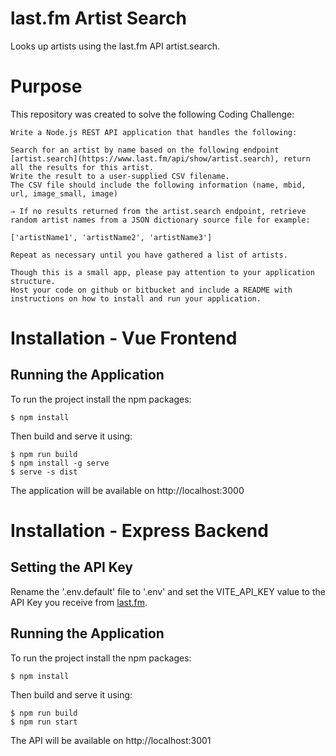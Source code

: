 # last.fm Artist Search
Looks up artists using the last.fm API artist.search.

# Purpose
This repository was created to solve the following Coding Challenge:

```
Write a Node.js REST API application that handles the following:

Search for an artist by name based on the following endpoint [artist.search](https://www.last.fm/api/show/artist.search), return all the results for this artist.
Write the result to a user-supplied CSV filename.
The CSV file should include the following information (name, mbid, url, image_small, image)

⇒ If no results returned from the artist.search endpoint, retrieve random artist names from a JSON dictionary source file for example:

['artistName1', 'artistName2', 'artistName3']

Repeat as necessary until you have gathered a list of artists.

Though this is a small app, please pay attention to your application structure.
Host your code on github or bitbucket and include a README with instructions on how to install and run your application.
```

# Installation - Vue Frontend
## Running the Application
To run the project install the npm packages:
```
$ npm install
```

Then build and serve it using:
```
$ npm run build
$ npm install -g serve
$ serve -s dist
```

The application will be available on http://localhost:3000

# Installation - Express Backend
## Setting the API Key
Rename the '.env.default' file to '.env' and set the VITE_API_KEY value to the API Key you receive from [last.fm](https://www.last.fm/api/authentication).

## Running the Application
To run the project install the npm packages:
```
$ npm install
```

Then build and serve it using:
```
$ npm run build
$ npm run start
```

The API will be available on http://localhost:3001